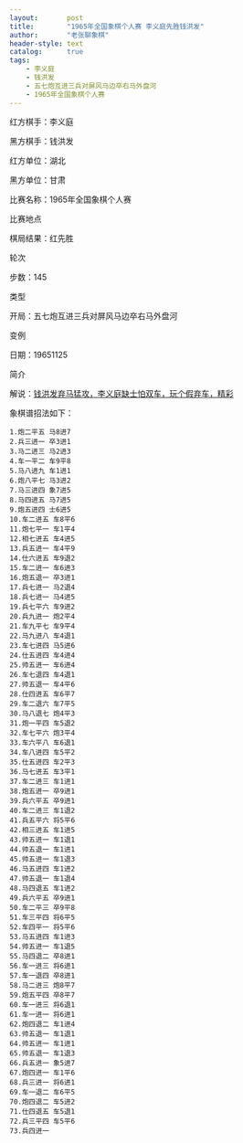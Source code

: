 ```yaml
---
layout:       post
title:        "1965年全国象棋个人赛 李义庭先胜钱洪发"
author:       "老张聊象棋"
header-style: text
catalog:      true
tags:
    - 李义庭
    - 钱洪发
    - 五七炮互进三兵对屏风马边卒右马外盘河
    - 1965年全国象棋个人赛
---
```


红方棋手：李义庭

黑方棋手：钱洪发

红方单位：湖北

黑方单位：甘肃

比赛名称：1965年全国象棋个人赛

比赛地点

棋局结果：红先胜

轮次

步数：145

类型

开局：五七炮互进三兵对屏风马边卒右马外盘河

变例

日期：19651125

简介

解说：[钱洪发弃马猛攻，李义庭缺士怕双车，玩个假弃车，精彩](https://youtu.be/5ykAtZe6ZZU)

象棋谱招法如下：
```
1.炮二平五 马8进7
2.兵三进一 卒3进1
3.马二进三 马2进3
4.车一平二 车9平8
5.马八进九 车1进1
6.炮八平七 马3进2
7.马三进四 象7进5
8.马四进五 马7进5
9.炮五进四 士6进5
10.车二进五 车8平6
11.炮七平一 车1平4
12.相七进五 车4进5
13.兵五进一 车4平9
14.仕六进五 车9退2
15.车二进一 车6进3
16.炮五退一 卒3进1
17.兵七进一 马2退4
18.兵七进一 马4进5
19.兵七平六 车9进2
20.兵九进一 炮2平4
21.车九平七 车9平4
22.马九进八 车4退1
23.车七进四 马5进6
24.仕五进四 车4进4
25.帅五进一 车6进4
26.车七退四 车4退1
27.帅五退一 车4平6
28.仕四进五 车6平7
29.车二退六 车7平5
30.马八退七 炮4平3
31.炮一平四 车5退2
32.车七平六 炮3平4
33.车六平八 车6退1
34.车八进四 车5平2
35.仕五进四 车2平3
36.马七进五 车3平1
37.车二进三 车1进1
38.炮五进一 卒9进1
39.兵六平五 卒9进1
40.车二进三 车1退2
41.兵五平六 将5平6
42.相三进五 车1进5
43.帅五进一 车1退1
44.帅五退一 车1进1
45.帅五进一 车1退3
46.马五进四 车1进2
47.帅五退一 车1退4
48.马四退五 车1进2
49.兵六平五 卒9进1
50.车二平三 卒9平8
51.车三平四 将6平5
52.车四平一 将5平6
53.马五进四 车1进3
54.帅五进一 车1退5
55.马四退二 卒8进1
56.车一进三 将6进1
57.车一退四 卒8进1
58.马二进三 炮8平7
59.炮五平四 卒8平7
60.车一进三 将6退1
61.车一进一 将6进1
62.炮四退二 车1进4
63.帅五退一 车1退1
64.帅五进一 车1进1
65.帅五退一 车1退3
66.兵五进一 象5进7
67.炮四进一 车1平6
68.兵三进一 将6进1
69.车一退二 车6平5
70.炮四退二 车5进2
71.仕四退五 车5退1
72.兵三平四 车5平6
73.兵四进一
```
